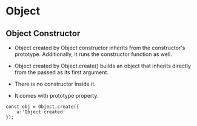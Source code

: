 # Object

## Object Constructor

- Object created by Object constructor inherits from the constructor's prototype. Additionally, it runs the constructor function as well.

- Object created by Object.create() builds an object that inherits directly from the passed as its first argument.
- There is no constructor inside it.
- It comes with prototype property.

```
const obj = Object.create({
    a:'Object created'
});

```
